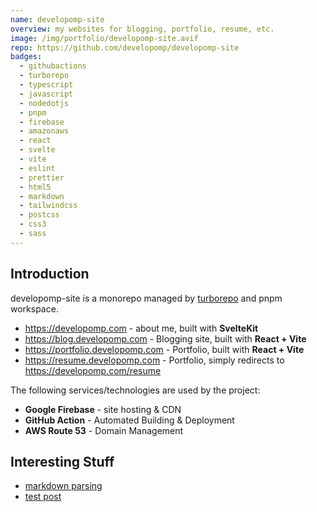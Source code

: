 ```yaml
---
name: developomp-site
overview: my websites for blogging, portfolio, resume, etc.
image: /img/portfolio/developomp-site.avif
repo: https://github.com/developomp/developomp-site
badges:
  - githubactions
  - turborepo
  - typescript
  - javascript
  - nodedotjs
  - pnpm
  - firebase
  - amazonaws
  - react
  - svelte
  - vite
  - eslint
  - prettier
  - html5
  - markdown
  - tailwindcss
  - postcss
  - css3
  - sass
---
```


## Introduction

developomp-site is a monorepo managed by [turborepo](https://turbo.build/repo)
and pnpm workspace.

- https://developomp.com - about me, built with **SvelteKit**
- https://blog.developomp.com - Blogging site, built with **React + Vite**
- https://portfolio.developomp.com - Portfolio, built with **React + Vite**
- https://resume.developomp.com - Portfolio, simply redirects to https://developomp.com/resume

The following services/technologies are used by the project:

- **Google Firebase** - site hosting & CDN
- **GitHub Action** - Automated Building & Deployment
- **AWS Route 53** - Domain Management

## Interesting Stuff

- [markdown parsing][markdown-parsing]
- [test post](https://blog.developomp.com/posts/test-post)

[markdown-parsing]: https://github.com/developomp/developomp-site/tree/081855a4ecb6f5bf74b76758c358ea54b465b2b7/packages/blog-content
